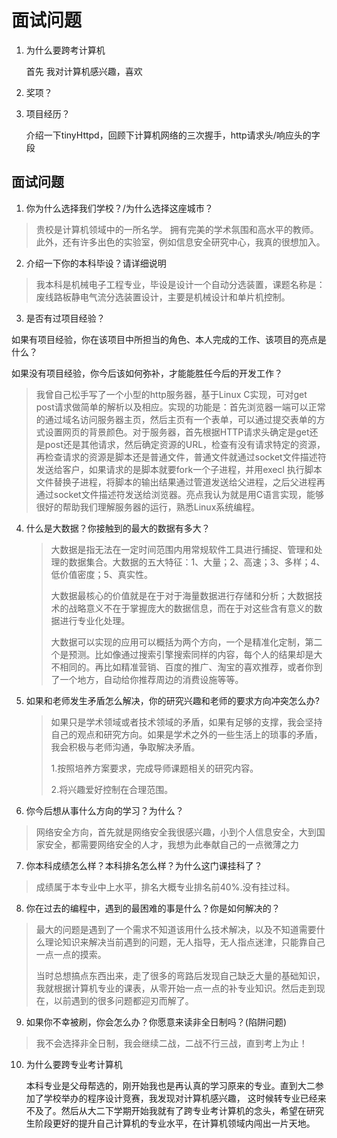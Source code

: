 # 面试问题

1. 为什么要跨考计算机

   首先 我对计算机感兴趣，喜欢

2. 奖项？

3. 项目经历？

   介绍一下tinyHttpd，回顾下计算机网络的三次握手，http请求头/响应头的字段



## 面试问题

1. 你为什么选择我们学校？/为什么选择这座城市？

>  贵校是计算机领域中的一所名学。 拥有完美的学术氛围和高水平的教师。 此外，还有许多出色的实验室，例如信息安全研究中心，我真的很想加入。

2. 介绍一下你的本科毕设？请详细说明

>  我本科是机械电子工程专业，毕设是设计一个自动分选装置，课题名称是：废线路板静电气流分选装置设计，主要是机械设计和单片机控制。

3. 是否有过项目经验？

如果有项目经验，你在该项目中所担当的角色、本人完成的工作、该项目的亮点是什么？

如果没有项目经验，你今后该如何弥补，才能能胜任今后的开发工作？

> 我曾自己松手写了一个小型的http服务器，基于Linux C实现，可对get post请求做简单的解析以及相应。实现的功能是：首先浏览器一端可以正常的通过域名访问服务器主页，然后主页有一个表单，可以通过提交表单的方式设置网页的背景颜色。对于服务器，首先根据HTTP请求头确定是get还是post还是其他请求，然后确定资源的URL，检查有没有请求特定的资源，再检查请求的资源是脚本还是普通文件，普通文件就通过socket文件描述符发送给客户，如果请求的是脚本就要fork一个子进程，并用execl 执行脚本文件替换子进程，将脚本的输出结果通过管道发送给父进程，之后父进程再通过socket文件描述符发送给浏览器。亮点我认为就是用C语言实现，能够很好的帮助我们理解服务器的运行，熟悉Linux系统编程。

4. 什么是大数据？你接触到的最大的数据有多大？

   > 大数据是指无法在一定时间范围内用常规软件工具进行捕捉、管理和处理的数据集合。大数据的五大特征：1、大量；2、高速；3、多样；4、低价值密度；5、真实性。
   >
   > 大数据最核心的价值就是在于对于海量数据进行存储和分析；大数据技术的战略意义不在于掌握庞大的数据信息，而在于对这些含有意义的数据进行专业化处理。
   >
   > 大数据可以实现的应用可以概括为两个方向，一个是精准化定制，第二个是预测。比如像通过搜索引擎搜索同样的内容，每个人的结果却是大不相同的。再比如精准营销、百度的推广、淘宝的喜欢推荐，或者你到了一个地方，自动给你推荐周边的消费设施等等。

5. 如果和老师发生矛盾怎么解决，你的研究兴趣和老师的要求方向冲突怎么办?

   > 如果只是学术领域或者技术领域的矛盾，如果有足够的支撑，我会坚持自己的观点和研究方向。如果是学术之外的一些生活上的琐事的矛盾，我会积极与老师沟通，争取解决矛盾。
   >
   > 1.按照培养方案要求，完成导师课题相关的研究内容。
   >
   > 2.将兴趣爱好控制在合理范围。

6. 你今后想从事什么方向的学习？为什么？

> 网络安全方向，首先就是网络安全我很感兴趣，小到个人信息安全，大到国家安全，都需要网络安全的人才，我想为此奉献自己的一点微薄之力

7. 你本科成绩怎么样？本科排名怎么样？为什么这门课挂科了？

> 成绩属于本专业中上水平，排名大概专业排名前40%.没有挂过科。

8. 你在过去的编程中，遇到的最困难的事是什么？你是如何解决的？

> 最大的问题是遇到了一个需求不知道该用什么技术解决，以及不知道需要什么理论知识来解决当前遇到的问题，无人指导，无人指点迷津，只能靠自己一点一点的摸索。
>
> 当时总想搞点东西出来，走了很多的弯路后发现自己缺乏大量的基础知识，我就根据计算机专业的课表，从零开始一点一点的补专业知识。然后走到现在，以前遇到的很多问题都迎刃而解了。

9. 如果你不幸被刷，你会怎么办？你愿意来读非全日制吗？(陷阱问题)

> 我不会选择非全日制，我会继续二战，二战不行三战，直到考上为止！

10. 为什么要跨专业考计算机

    本科专业是父母帮选的，刚开始我也是再认真的学习原来的专业。直到大二参加了学校举办的程序设计竞赛，我发现对计算机感兴趣， 这时候转专业已经来不及了。然后从大二下学期开始我就有了跨专业考计算机的念头，希望在研究生阶段更好的提升自己计算机的专业水平，在计算机领域内闯出一片天地。

